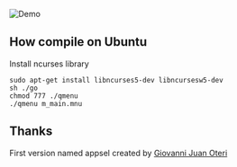 ![Demo](https://raw.githubusercontent.com/teopost/qmenu/master/qmenu.gif)


How compile on Ubuntu
---

 Install ncurses library

    sudo apt-get install libncurses5-dev libncursesw5-dev
    sh ./go
    chmod 777 ./qmenu
    ./qmenu m_main.mnu





Thanks
---
First version named appsel created by  [Giovanni Juan Oteri](https://twitter.com/giovannioteri)



